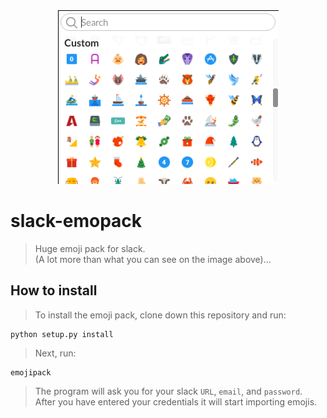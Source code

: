 <div align='center'><img src='shot.png'/></div>

# slack-emopack
> Huge emoji pack for slack.  
> (A lot more than what you can see on the image above)...

## How to install
> To install the emoji pack, clone down this repository and run:

    python setup.py install
    
> Next, run:

    emojipack

> The program will ask you for your slack `URL`, `email`, and `password`.  
> After you have entered your credentials it will start importing emojis.
